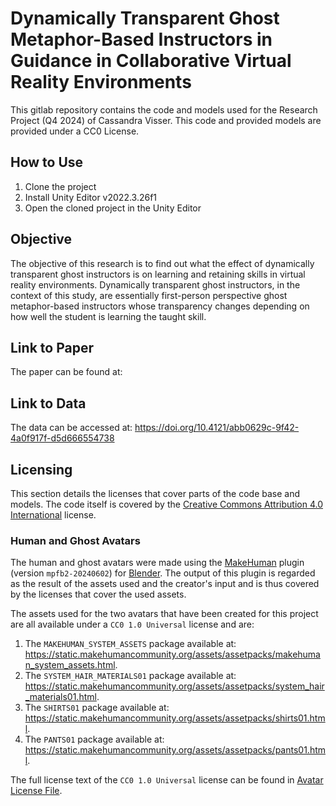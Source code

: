 # Dynamically Transparent Ghost Metaphor-Based Instructors in Guidance in Collaborative Virtual Reality Environments
This gitlab repository contains the code and models used for the Research Project (Q4 2024) of Cassandra Visser.
This code and provided models are provided under a CC0 License.

## How to Use
1. Clone the project
2. Install Unity Editor v2022.3.26f1
3. Open the cloned project in the Unity Editor

## Objective
The objective of this research is to find out what the effect of dynamically transparent ghost instructors is on 
learning and retaining skills in virtual reality environments.
Dynamically transparent ghost instructors, in the context of this study, are essentially first-person perspective ghost 
metaphor-based instructors whose transparency changes depending on how well the student is learning the taught skill.

## Link to Paper
The paper can be found at:

## Link to Data
The data can be accessed at: https://doi.org/10.4121/abb0629c-9f42-4a0f917f-d5d666554738

## Licensing
This section details the licenses that cover parts of the code base and models.
The code itself is covered by the [Creative Commons Attribution 4.0 International](https://creativecommons.org/licenses/by/4.0/) license.

### Human and Ghost Avatars
The human and ghost avatars were made using the [MakeHuman](http://www.makehumancommunity.org/) plugin (version `mpfb2-20240602`) for [Blender](https://www.blender.org/). 
The output of this plugin is regarded as the result of the assets used and the creator's input and is thus covered by the licenses that cover the used assets.

The assets used for the two avatars that have been created for this project are all available under a `CC0 1.0 Universal` license and are:
1. The `MAKEHUMAN_SYSTEM_ASSETS` package available at: https://static.makehumancommunity.org/assets/assetpacks/makehuman_system_assets.html.
2. The `SYSTEM_HAIR_MATERIALS01` package available at: https://static.makehumancommunity.org/assets/assetpacks/system_hair_materials01.html.
3. The `SHIRTS01` package available at: https://static.makehumancommunity.org/assets/assetpacks/shirts01.html.
4. The `PANTS01` package available at: https://static.makehumancommunity.org/assets/assetpacks/pants01.html.

The full license text of the `CC0 1.0 Universal` license can be found in [Avatar License File](LICENSE.AVATARS.md).
